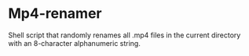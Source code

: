 # Mp4-renamer
Shell script that randomly renames all .mp4 files in the current directory with an 8-character alphanumeric string.
